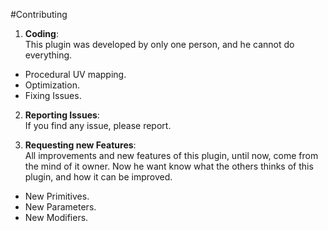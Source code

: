 #Contributing

1. **Coding**:  
  This plugin was developed by only one person, and he cannot do everything.
  * Procedural UV mapping.
  * Optimization.
  * Fixing Issues.
  
2. **Reporting Issues**:  
  If you find any issue, please report.
  
3. **Requesting new Features**:  
  All improvements and new features of this plugin, until now, come from the mind of it owner. Now he want know what the others thinks of this plugin, and how it can be improved.
  * New Primitives.
  * New Parameters.
  * New Modifiers.
